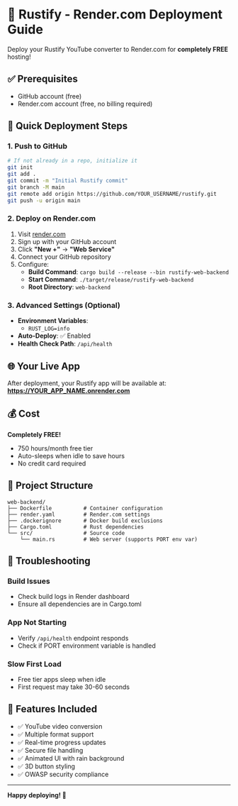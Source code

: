 # 🚀 Rustify - Render.com Deployment Guide

Deploy your Rustify YouTube converter to Render.com for **completely FREE** hosting!

## ✅ Prerequisites
- GitHub account (free)
- Render.com account (free, no billing required)

## 🚀 Quick Deployment Steps

### 1. Push to GitHub
```bash
# If not already in a repo, initialize it
git init
git add .
git commit -m "Initial Rustify commit"
git branch -M main
git remote add origin https://github.com/YOUR_USERNAME/rustify.git
git push -u origin main
```

### 2. Deploy on Render.com
1. Visit [render.com](https://render.com)
2. Sign up with your GitHub account
3. Click **"New +"** → **"Web Service"**
4. Connect your GitHub repository
5. Configure:
   - **Build Command**: `cargo build --release --bin rustify-web-backend`
   - **Start Command**: `./target/release/rustify-web-backend`
   - **Root Directory**: `web-backend`

### 3. Advanced Settings (Optional)
- **Environment Variables**: 
  - `RUST_LOG=info`
- **Auto-Deploy**: ✅ Enabled
- **Health Check Path**: `/api/health`

## 🌐 Your Live App
After deployment, your Rustify app will be available at:
**https://YOUR_APP_NAME.onrender.com**

## 💰 Cost
**Completely FREE!** 
- 750 hours/month free tier
- Auto-sleeps when idle to save hours
- No credit card required

## 🔧 Project Structure
```
web-backend/
├── Dockerfile          # Container configuration
├── render.yaml         # Render.com settings
├── .dockerignore       # Docker build exclusions
├── Cargo.toml          # Rust dependencies
└── src/                # Source code
    └── main.rs         # Web server (supports PORT env var)
```

## 🐛 Troubleshooting

### Build Issues
- Check build logs in Render dashboard
- Ensure all dependencies are in Cargo.toml

### App Not Starting
- Verify `/api/health` endpoint responds
- Check if PORT environment variable is handled

### Slow First Load
- Free tier apps sleep when idle
- First request may take 30-60 seconds

## 🎉 Features Included
- ✅ YouTube video conversion
- ✅ Multiple format support
- ✅ Real-time progress updates
- ✅ Secure file handling
- ✅ Animated UI with rain background
- ✅ 3D button styling
- ✅ OWASP security compliance

---
**Happy deploying! 🚀**

